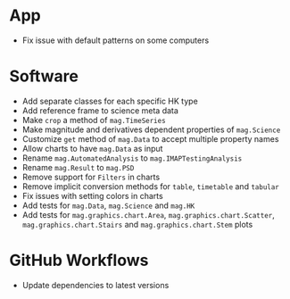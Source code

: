 # App

- Fix issue with default patterns on some computers

# Software

- Add separate classes for each specific HK type
- Add reference frame to science meta data
- Make `crop` a method of `mag.TimeSeries`
- Make magnitude and derivatives dependent properties of `mag.Science`
- Customize `get` method of `mag.Data` to accept multiple property names
- Allow charts to have `mag.Data` as input
- Rename `mag.AutomatedAnalysis` to `mag.IMAPTestingAnalysis`
- Rename `mag.Result` to `mag.PSD`
- Remove support for `Filters` in charts
- Remove implicit conversion methods for `table`, `timetable` and `tabular`
- Fix issues with setting colors in charts
- Add tests for `mag.Data`, `mag.Science` and `mag.HK`
- Add tests for `mag.graphics.chart.Area`, `mag.graphics.chart.Scatter`, `mag.graphics.chart.Stairs` and `mag.graphics.chart.Stem` plots

# GitHub Workflows

- Update dependencies to latest versions
